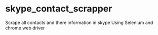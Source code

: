 # skype_contact_scrapper
Scrape all contacts and there information in skype Using Selenium and chrome web driver
